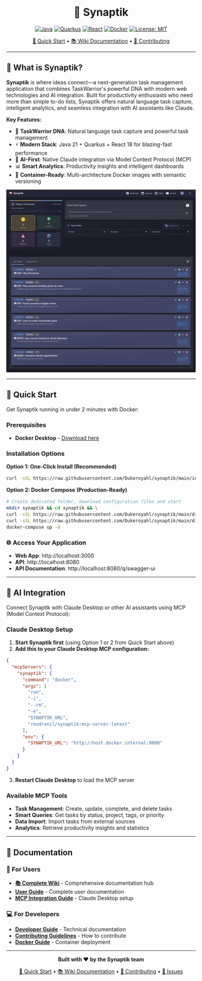 <div align="center">

# 🧠 Synaptik

[![Java](https://img.shields.io/badge/Java-21+-orange.svg)](https://openjdk.java.net/)
[![Quarkus](https://img.shields.io/badge/Quarkus-3.6+-blue.svg)](https://quarkus.io/)
[![React](https://img.shields.io/badge/React-18+-61DAFB.svg)](https://reactjs.org/)
[![Docker](https://img.shields.io/docker/pulls/roudranil/synaptik?logo=docker&color=2496ED)](https://hub.docker.com/r/roudranil/synaptik)
[![License: MIT](https://img.shields.io/badge/License-MIT-yellow.svg)](https://opensource.org/licenses/MIT)

[🚀 Quick Start](#-quick-start) • [📚 Wiki Documentation](https://github.com/Dukeroyahl/Synaptik/wiki) • [🤝 Contributing](CONTRIBUTING.md)

</div>

---

## 🎯 What is Synaptik?

**Synaptik** is where ideas connect—a next-generation task management application that combines TaskWarrior's powerful DNA with modern web technologies and AI integration. Built for productivity enthusiasts who need more than simple to-do lists, Synaptik offers natural language task capture, intelligent analytics, and seamless integration with AI assistants like Claude.

**Key Features:**
- 🧠 **TaskWarrior DNA**: Natural language task capture and powerful task management
- ⚡ **Modern Stack**: Java 21 + Quarkus + React 18 for blazing-fast performance
- 🤖 **AI-First**: Native Claude integration via Model Context Protocol (MCP)
- 📊 **Smart Analytics**: Productivity insights and intelligent dashboards
- 🐳 **Container-Ready**: Multi-architecture Docker images with semantic versioning

![Synaptik Application](docs/images/app-main.png)

---

## 🚀 Quick Start

Get Synaptik running in under 2 minutes with Docker:

### Prerequisites
- **Docker Desktop** - [Download here](https://www.docker.com/products/docker-desktop/)

### Installation Options

**Option 1: One-Click Install (Recommended)**
```bash
curl -sSL https://raw.githubusercontent.com/Dukeroyahl/synaptik/main/install.sh | bash
```

**Option 2: Docker Compose (Production-Ready)**
```bash
# Create dedicated folder, download configuration files and start
mkdir synaptik && cd synaptik && \
curl -sSL https://raw.githubusercontent.com/Dukeroyahl/synaptik/main/dist/docker-compose.yml -o docker-compose.yml && \
curl -sSL https://raw.githubusercontent.com/Dukeroyahl/synaptik/main/dist/docker/.env.example -o .env && \
docker-compose up -d
```

### 🌐 Access Your Application
- **Web App**: http://localhost:3000
- **API**: http://localhost:8080
- **API Documentation**: http://localhost:8080/q/swagger-ui


---

## 🤖 AI Integration

Connect Synaptik with Claude Desktop or other AI assistants using MCP (Model Context Protocol):

### Claude Desktop Setup
1. **Start Synaptik first** (using Option 1 or 2 from Quick Start above)
2. **Add this to your Claude Desktop MCP configuration:**

```json
{
  "mcpServers": {
    "synaptik": {
      "command": "docker",
      "args": [
        "run",
        "-i",
        "--rm",
        "-e",
        "SYNAPTIK_URL",
        "roudranil/synaptik:mcp-server-latest"
      ],
      "env": {
        "SYNAPTIK_URL": "http://host.docker.internal:8080"
      }
    }
  }
}
```

3. **Restart Claude Desktop** to load the MCP server

### Available MCP Tools
- **Task Management**: Create, update, complete, and delete tasks
- **Smart Queries**: Get tasks by status, project, tags, or priority
- **Data Import**: Import tasks from external sources
- **Analytics**: Retrieve productivity insights and statistics

---

## 📖 Documentation

### 👥 For Users
- **[📚 Complete Wiki](https://github.com/Dukeroyahl/Synaptik/wiki)** - Comprehensive documentation hub
- **[User Guide](https://github.com/Dukeroyahl/Synaptik/wiki/User-Guide)** - Complete user documentation
- **[MCP Integration Guide](https://github.com/Dukeroyahl/Synaptik/wiki/MCP-Server)** - Claude Desktop setup

### 💻 For Developers  
- **[Developer Guide](https://github.com/Dukeroyahl/Synaptik/wiki/Developer-Guide)** - Technical documentation
- **[Contributing Guidelines](CONTRIBUTING.md)** - How to contribute
- **[Docker Guide](https://github.com/Dukeroyahl/Synaptik/wiki/Docker-Guide)** - Container deployment

---

<div align="center">

**Built with ❤️ by the Synaptik team**

[🚀 Quick Start](#-quick-start) • [📚 Wiki Documentation](https://github.com/Dukeroyahl/Synaptik/wiki) • [🤝 Contributing](CONTRIBUTING.md) • [📝 Issues](https://github.com/Dukeroyahl/Synaptik/issues)

</div>